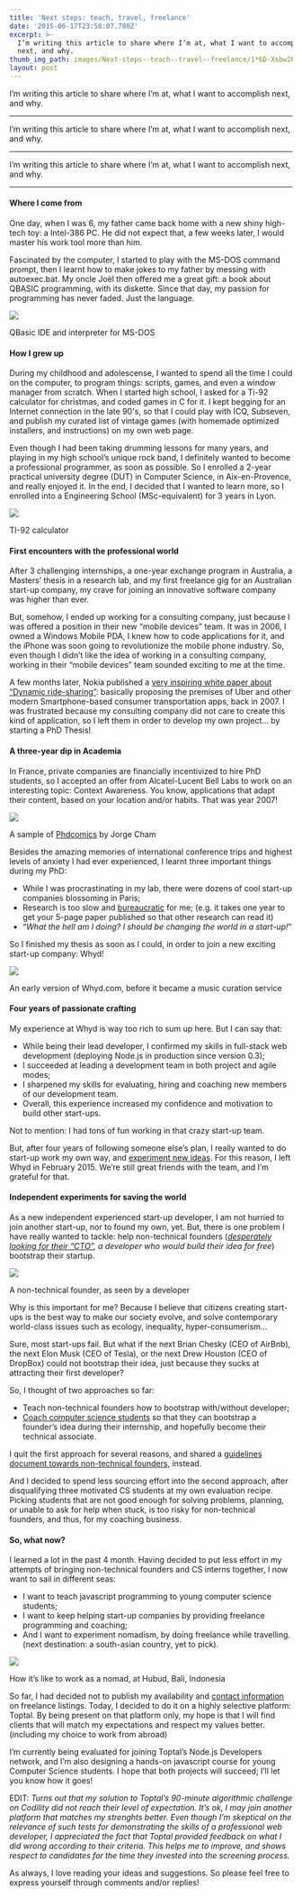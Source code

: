 ```yaml
---
title: 'Next steps: teach, travel, freelance'
date: '2015-06-17T23:58:07.780Z'
excerpt: >-
  I’m writing this article to share where I’m at, what I want to accomplish
  next, and why.
thumb_img_path: images/Next-steps--teach--travel--freelance/1*6D-Xsbw2ELla1wGfC7FFMw.png
layout: post
---
```

I’m writing this article to share where I’m at, what I want to accomplish next, and why.

* * *

I’m writing this article to share where I’m at, what I want to accomplish next, and why.

* * *

I’m writing this article to share where I’m at, what I want to accomplish next, and why.

* * *

#### Where I come from

One day, when I was 6, my father came back home with a new shiny high-tech toy: a Intel-386 PC. He did not expect that, a few weeks later, I would master his work tool more than him.

Fascinated by the computer, I started to play with the MS-DOS command prompt, then I learnt how to make jokes to my father by messing with autoexec.bat. My oncle Joël then offered me a great gift: a book about QBASIC programming, with its diskette. Since that day, my passion for programming has never faded. Just the language.

![](/images/Next-steps--teach--travel--freelance/1*6D-Xsbw2ELla1wGfC7FFMw.png)

<figcaption>QBasic IDE and interpreter for&nbsp;MS-DOS</figcaption>

#### How I grew up

During my childhood and adolescense, I wanted to spend all the time I could on the computer, to program things: scripts, games, and even a window manager from scratch. When I started high school, I asked for a Ti-92 calculator for christmas, and coded games in C for it. I kept begging for an Internet connection in the late 90's, so that I could play with ICQ, Subseven, and publish my curated list of vintage games (with homemade optimized installers, and instructions) on my own web page.

Even though I had been taking drumming lessons for many years, and playing in my high school’s unique rock band, I definitely wanted to become a professional programmer, as soon as possible. So I enrolled a 2-year practical university degree (DUT) in Computer Science, in Aix-en-Provence, and really enjoyed it. In the end, I decided that I wanted to learn more, so I enrolled into a Engineering School (MSc-equivalent) for 3 years in Lyon.

![](/images/Next-steps--teach--travel--freelance/1*GWLsfY8WyLxnuqy3H72CCg.jpeg)

<figcaption>TI-92 calculator</figcaption>

#### First encounters with the professional world

After 3 challenging internships, a one-year exchange program in Australia, a Masters’ thesis in a research lab, and my first freelance gig for an Australian start-up company, my crave for joining an innovative software company was higher than ever.

But, somehow, I ended up working for a consulting company, just because I was offered a position in their new “mobile devices” team. It was in 2006, I owned a Windows Mobile PDA, I knew how to code applications for it, and the iPhone was soon going to revolutionize the mobile phone industry. So, even though I didn’t like the idea of working in a consulting company, working in their “mobile devices” team sounded exciting to me at the time.

A few months later, Nokia published a [very inspiring white paper about “Dynamic ride-sharing”](http://research.nokia.com/sites/default/files/tr/NRC-TR-2007-003.pdf): basically proposing the premises of Uber and other modern Smartphone-based consumer transportation apps, back in 2007. I was frustrated because my consulting company did not care to create this kind of application, so I left them in order to develop my own project… by starting a PhD Thesis!

#### A three-year dip in Academia

In France, private companies are financially incentivized to hire PhD students, so I accepted an offer from Alcatel-Lucent Bell Labs to work on an interesting topic: Context Awareness. You know, applications that adapt their content, based on your location and/or habits. That was year 2007!

![](/images/Next-steps--teach--travel--freelance/1*X-sUY8ERWOBa5mVJPUfKUQ.gif)

<figcaption>A sample of <a href="http://www.phdcomics.com/comics/archive.php?comicid=413" data-href="http://www.phdcomics.com/comics/archive.php?comicid=413" class="markup--anchor markup--figure-anchor" rel="noopener" target="_blank">Phdcomics</a> by Jorge&nbsp;Cham</figcaption>

Besides the amazing memories of international conference trips and highest levels of anxiety I had ever experienced, I learnt three important things during my PhD:

*   While I was procrastinating in my lab, there were dozens of cool start-up companies blossoming in Paris;
*   Research is too slow and [bureaucratic](http://www.phdcomics.com/comics/archive.php?comicid=562) for me; (e.g. it takes one year to get your 5-page paper published so that other research can read it)
*   “*What the hell am I doing? I should be changing the world in a start-up!*”

So I finished my thesis as soon as I could, in order to join a new exciting start-up company: Whyd!

![](/images/Next-steps--teach--travel--freelance/1*PmbOq_EqL_HPYsNIwU5A2w.jpeg)

<figcaption>An early version of Whyd.com, before it became a music curation&nbsp;service</figcaption>

#### Four years of passionate crafting

My experience at Whyd is way too rich to sum up here. But I can say that:

*   While being their lead developer, I confirmed my skills in full-stack web development (deploying Node.js in production since version 0.3);
*   I succeeded at leading a development team in both project and agile modes;
*   I sharpened my skills for evaluating, hiring and coaching new members of our development team.
*   Overall, this experience increased my confidence and motivation to build other start-ups.

Not to mention: I had tons of fun working in that crazy start-up team.

But, after four years of following someone else’s plan, I really wanted to do start-up work my own way, and [experiment new ideas](https://www.wunderlist.com/list/131400047). For this reason, I left Whyd in February 2015. We’re still great friends with the team, and I’m grateful for that.

#### Independent experiments for saving the world

As a new independent experienced start-up developer, I am not hurried to join another start-up, nor to found my own, yet. But, there is one problem I have really wanted to tackle: help non-technical founders ([*desperately looking for their “CTO”*](https://medium.com/france/pourquoi-je-ne-veux-pas-%C3%AAtre-ton-cto-33b75c124b5b)*, a developer who would build their idea for free*) bootstrap their startup.

![](/images/Next-steps--teach--travel--freelance/1*ETbJwcfa0L6axG9GCZ95eA.jpeg)

<figcaption>A non-technical founder, as seen by a developer</figcaption>

Why is this important for me? Because I believe that citizens creating start-ups is the best way to make our society evolve, and solve contemporary world-class issues such as ecology, inequality, hyper-consumerism…

Sure, most start-ups fail. But what if the next Brian Chesky (CEO of AirBnb), the next Elon Musk (CEO of Tesla), or the next Drew Houston (CEO of DropBox) could not bootstrap their idea, just because they sucks at attracting their first developer?

So, I thought of two approaches so far:

*   Teach non-technical founders how to bootstrap with/without developer;
*   [Coach computer science students](http://www.1stdev.fr/projects/87) so that they can bootstrap a founder’s idea during their internship, and hopefully become their technical associate.

I quit the first approach for several reasons, and shared a [guidelines document towards non-technical founders](https://gist.github.com/adrienjoly/bacd38b836be7b0ca4d0), instead.

And I decided to spend less sourcing effort into the second approach, after disqualifying three motivated CS students at my own evaluation recipe. Picking students that are not good enough for solving problems, planning, or unable to ask for help when stuck, is too risky for non-technical founders, and thus, for my coaching business.

#### So, what now?

I learned a lot in the past 4 month. Having decided to put less effort in my attempts of bringing non-technical founders and CS interns together, I now want to sail in different seas:

*   I want to teach javascript programming to young computer science students;
*   I want to keep helping start-up companies by providing freelance programming and coaching;
*   And I want to experiment nomadism, by doing freelance while travelling. (next destination: a south-asian country, yet to pick).

![](/images/Next-steps--teach--travel--freelance/1*EuveO43RlUIqK8ulZmfCNQ.jpeg)

<figcaption>How it’s like to work as a nomad, at Hubud, Bali, Indonesia</figcaption>

So far, I had decided not to publish my availability and [contact information](https://medium.com/@adrienjoly/why-i-don-t-answer-most-phone-calls-4a71e1418854) on freelance listings. Today, I decided to do it on a highly selective platform: Toptal. By being present on that platform only, my hope is that I will find clients that will match my expectations and respect my values better. (including my choice to work from abroad)

I’m currently being evaluated for joining Toptal’s Node.js Developers network, and I’m also designing a hands-on javascript course for young Computer Science students. I hope that both projects will succeed; I’ll let you know how it goes!

EDIT: *Turns out that my solution to Toptal’s 90-minute algorithmic challenge on Codility did not reach their level of expectation. It’s ok, I may join another platform that matches my strenghts better. Even though I’m skeptical on the relevance of such tests for demonstrating the skills of a professional web developer, I appreciated the fact that Toptal provided feedback on what I did wrong according to their criteria. This helps me to improve, and shows respect to candidates for the time they invested into the screening process.*

As always, I love reading your ideas and suggestions. So please feel free to express yourself through comments and/or replies!

